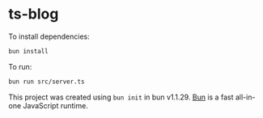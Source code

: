 # ts-blog

To install dependencies:

```bash
bun install
```

To run:

```bash
bun run src/server.ts
```

This project was created using `bun init` in bun v1.1.29. [Bun](https://bun.sh) is a fast all-in-one JavaScript runtime.

